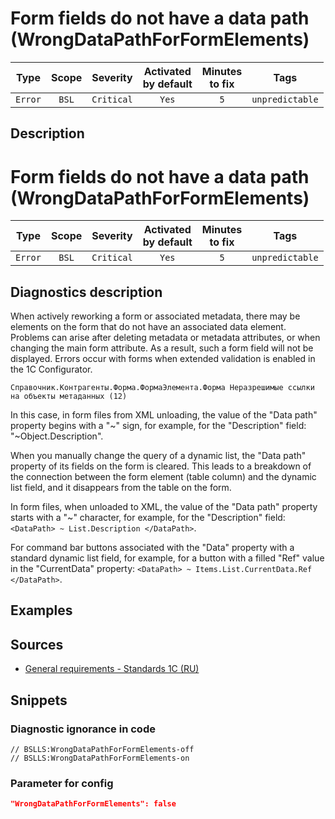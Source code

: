 # Form fields do not have a data path (WrongDataPathForFormElements)

|   Type    |    Scope    |  Severity   |    Activated<br>by default    |    Minutes<br>to fix    |      Tags       |
|:--------:|:-----------------------------:|:-----------:|:------------------------------:|:-----------------------------------:|:---------------:|
| `Error` |             `BSL`             | `Critical` |              `Yes`              |                 `5`                 | `unpredictable` |

<!-- Блоки выше заполняются автоматически, не трогать -->
## Description

# Form fields do not have a data path (WrongDataPathForFormElements)

|  Type   | Scope |  Severity  | Activated<br>by default | Minutes<br> to fix |      Tags       |
|:-------:|:-----:|:----------:|:-----------------------------:|:------------------------:|:---------------:|
| `Error` | `BSL` | `Critical` |             `Yes`             |           `5`            | `unpredictable` |

<!-- Блоки выше заполняются автоматически, не трогать -->
## Diagnostics description
<!-- Описание диагностики заполняется вручную. Необходимо понятным языком описать смысл и схему работу -->
When actively reworking a form or associated metadata, there may be elements on the form that do not have an associated data element. Problems can arise after deleting metadata or metadata attributes, or when changing the main form attribute. As a result, such a form field will not be displayed. Errors occur with forms when extended validation is enabled in the 1C Configurator.
```
Справочник.Контрагенты.Форма.ФормаЭлемента.Форма Неразрешимые ссылки на объекты метаданных (12)
```
In this case, in form files from XML unloading, the value of the "Data path" property begins with a "~" sign, for example, for the "Description" field: "<DataPath>~Object.Description</DataPath>".

When you manually change the query of a dynamic list, the "Data path" property of its fields on the form is cleared. This leads to a breakdown of the connection between the form element (table column) and the dynamic list field, and it disappears from the table on the form.

In form files, when unloaded to XML, the value of the "Data path" property starts with a "~" character, for example, for the "Description" field: `<DataPath> ~ List.Description </DataPath>`.

For command bar buttons associated with the "Data" property with a standard dynamic list field, for example, for a button with a filled "Ref" value in the "CurrentData" property: `<DataPath> ~ Items.List.CurrentData.Ref </DataPath>`.

## Examples
<!-- В данном разделе приводятся примеры, на которые диагностика срабатывает, а также можно привести пример, как можно исправить ситуацию -->

## Sources
<!-- Необходимо указывать ссылки на все источники, из которых почерпнута информация для создания диагностики -->
<!-- Примеры источников

* Source: [Standard: Modules (RU)](https://its.1c.ru/db/v8std#content:456:hdoc)
* Полезная информация: [Отказ от использования модальных окон](https://its.1c.ru/db/metod8dev#content:5272:hdoc)
* Источник: [Cognitive complexity, ver. 1.4](https://www.sonarsource.com/docs/CognitiveComplexity.pdf) -->
- [General requirements - Standards 1C (RU)](https://its.1c.ru/db/v8std#content:467:hdoc)

## Snippets

<!-- Блоки ниже заполняются автоматически, не трогать -->
### Diagnostic ignorance in code

```bsl
// BSLLS:WrongDataPathForFormElements-off
// BSLLS:WrongDataPathForFormElements-on
```

### Parameter for config

```json
"WrongDataPathForFormElements": false
```
